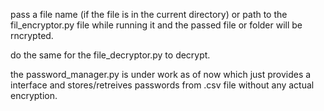 pass a file name (if the file is in the current directory) or path to the fil_encryptor.py file while running it and the passed file or folder will be rncrypted.

do the same for the file_decryptor.py to decrypt.

the password_manager.py is under work as of now which just provides a interface and stores/retreives passwords from .csv file without any actual encryption.
